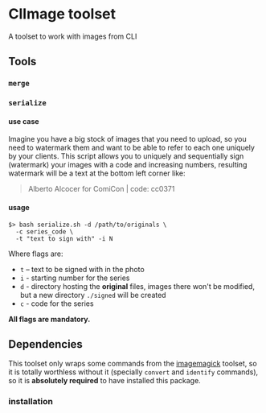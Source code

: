 # ClImage toolset
A toolset to work with images from CLI

## Tools

### `merge`

### `serialize`

#### use case
Imagine you have a big stock of images that you need to upload, so you need to watermark them and want to be able to refer to each one uniquely by your clients. This script allows you to uniquely and sequentially sign (watermark) your images with a code and increasing numbers, resulting watermark will be a text at the bottom left corner like:
> Alberto Alcocer for ComiCon | code: cc0371

#### usage

```
$> bash serialize.sh -d /path/to/originals \
  -c series_code \
  -t "text to sign with" -i N
```

Where flags are:
- `t` – text to be signed with in the photo
- `i` - starting number for the series
- `d` - directory hosting the **original** files, images there won't be modified, but a new directory `./signed` will be created
- `c` - code for the series

**All flags are mandatory.**

## Dependencies

This toolset only wraps some commands from the [imagemagick](http://imagemagick.org) toolset, so it is totally worthless without it (specially `convert` and `identify` commands), so it is **absolutely required** to have installed this package.

### installation
